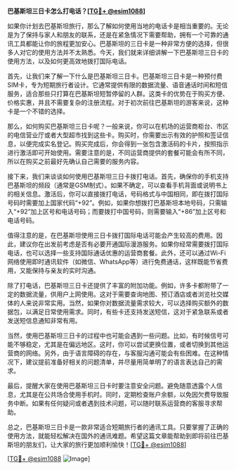**巴基斯坦三日卡怎么打电话？[[TG💪+ @esim1088](https://t.me/s/esim1088)]**

如果你计划去巴基斯坦旅行，那么了解如何使用当地的电话卡是相当重要的。无论是为了保持与家人和朋友的联系，还是在紧急情况下需要帮助，拥有一个可靠的通讯工具都能让你的旅程更加安心。巴基斯坦的三日卡是一种非常方便的选择，但很多人对它的使用方法并不太熟悉。今天，我们就来详细讲解一下巴基斯坦三日卡的使用方法，以及如何更高效地拨打国际电话。

首先，让我们来了解一下什么是巴基斯坦三日卡。巴基斯坦三日卡是一种预付费SIM卡，专为短期旅行者设计。它通常提供有限的数据流量、语音通话时间和短信服务，适合那些只打算在巴基斯坦短暂停留的人群。这类卡的优势在于购买方便、价格实惠，并且不需要复杂的注册流程。对于初次前往巴基斯坦的游客来说，这种卡是一个不错的选择。

那么，如何购买巴基斯坦三日卡呢？一般来说，你可以在机场的运营商柜台、市区的电信营业厅或者大型超市找到这些卡。购买时，你需要出示有效的护照和签证信息，以便完成实名登记。购买完成后，你会得到一张包含激活码的卡片，按照指示进行激活即可开始使用。需要注意的是，不同运营商提供的套餐可能会有所不同，所以在购买之前最好先确认自己需要的服务内容。

接下来，我们来谈谈如何使用巴基斯坦三日卡拨打电话。首先，确保你的手机支持巴基斯坦的频段（通常是GSM制式）。如果不确定，可以查看手机背面或说明书上的相关信息。激活后，你可以直接拨打电话，号码格式与中国相同，即在拨打国际号码时需要加上国家代码“+92”。例如，如果你想拨打巴基斯坦本地号码，只需输入“+92”加上区号和电话号码；而要拨打中国号码，则需要输入“+86”加上区号和电话号码。

值得注意的是，在巴基斯坦使用三日卡拨打国际电话可能会产生较高的费用。因此，建议你在出发前考虑是否有必要开通国际漫游服务。如果你经常需要拨打国际电话，也可以选择一些支持国际通话优惠的运营商套餐。此外，还可以通过Wi-Fi网络使用即时通讯软件（如微信、WhatsApp等）进行免费通话，这样既能节省费用，又能保持与亲友的实时沟通。

除了打电话，巴基斯坦三日卡还提供了丰富的附加功能。例如，许多卡都附带了一定的数据流量，供用户上网使用。这对于需要查询地图、预订酒店或者浏览社交媒体的人来说非常实用。当然，如果你对数据流量需求较大，可以选择购买额外的数据包，以满足日常使用需求。同时，有些卡还支持发送短信，这对于紧急联系或者发送短信息通知非常有用。

当然，使用巴基斯坦三日卡的过程中也可能会遇到一些问题。比如，有时候信号可能不够稳定，尤其是在偏远地区。这时，你可以尝试更换位置，或者切换到其他运营商的网络。另外，由于语言障碍的存在，与客服沟通可能会有些困难。在这种情况下，建议提前准备好相关的问题清单，并尽量用简单明了的语言表达自己的需求。

最后，提醒大家在使用巴基斯坦三日卡时要注意安全问题。避免随意透露个人信息，尤其是在公共场合使用手机时。同时，定期检查账户余额，以免因欠费导致服务中断。如果有任何疑问或者遇到技术问题，可以随时联系运营商的客服寻求帮助。

总之，巴基斯坦三日卡是一款非常适合短期旅行者的通讯工具。只要掌握了正确的使用方法，就能轻松解决在国外的通讯难题。希望这篇文章能帮助到即将前往巴基斯坦的朋友们，让大家的旅行更加顺利愉快！[[TG💪+ @esim1088](https://t.me/s/esim1088)]

[[TG💪+ @esim1088](https://t.me/s/esim1088) ![Image](https://i.postimg.cc/4NQfJmqS/Snipaste-2025-05-13-00-14-12.png)]